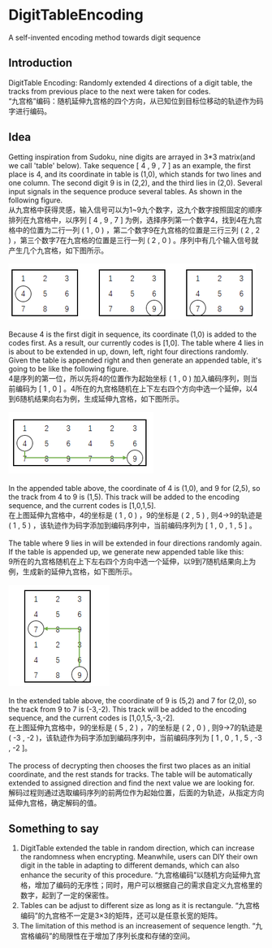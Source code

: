 # DigitTableEncoding
A self-invented encoding method towards digit sequence

## Introduction
DigitTable Encoding: Randomly extended 4 directions of a digit table, the tracks from previous place to the next were taken for codes.<br>
“九宫格”编码：随机延伸九宫格的四个方向，从已知位到目标位移动的轨迹作为码字进行编码。

## Idea
Getting inspiration from Sudoku, nine digits are arrayed in 3*3 matrix(and we call 'table' below). Take sequence [ 4 , 9 , 7 ] as an example, the first place is 4, and its coordinate in table is (1,0), which stands for two lines and one column. The second digit 9 is in (2,2), and the third lies in (2,0). Several input signals in the sequence produce several tables. As shown in the following figure.<br>
从九宫格中获得灵感，输入信号可以为1~9九个数字，这九个数字按照固定的顺序排列在九宫格中，以序列 [ 4 , 9 , 7 ] 为例，选择序列第一个数字4，找到4在九宫格中的位置为二行一列 ( 1 , 0 ) ，第二个数字9在九宫格的位置是三行三列 ( 2 , 2 ) ，第三个数字7在九宫格的位置是三行一列 ( 2 , 0 ) 。序列中有几个输入信号就产生几个九宫格，如下图所示。<br><br>
![](https://raw.githubusercontent.com/RiverLeeGitHub/DigitTableEncoding/master/img_archive/demo1.png) <br><br>
Because 4 is the first digit in sequence, its coordinate (1,0) is added to the codes first. As a result, our currently codes is [1,0]. The table where 4 lies in is about to be extended in up, down, left, right four directions randomly. Given the table is appended right and then generate an appended table, it's going to be like the following figure.<br>
4是序列的第一位，所以先将4的位置作为起始坐标 ( 1 , 0 ) 加入编码序列，则当前编码为 [ 1 , 0 ] 。4所在的九宫格随机在上下左右四个方向中选一个延伸，以4到6随机结果向右为例，生成延伸九宫格，如下图所示。<br><br>
![](https://raw.githubusercontent.com/RiverLeeGitHub/DigitTableEncoding/master/img_archive/demo2.png) <br><br>
In the appended table above, the coordinate of 4 is (1,0), and 9 for (2,5), so the track from 4 to 9 is (1,5). This track will be added to the encoding sequence, and the current codes is [1,0,1,5].<br>
在上图延伸九宫格中，4的坐标是 ( 1 , 0 ) ，9的坐标是 ( 2 , 5 ) , 则4→9的轨迹是 ( 1 , 5 ) ，该轨迹作为码字添加到编码序列中，当前编码序列为 [ 1 , 0 , 1 , 5 ] 。<br><br>
The table where 9 lies in will be extended in four directions randomly again. If the table is appended up, we generate new appended table like this:<br>
9所在的九宫格随机在上下左右四个方向中选一个延伸，以9到7随机结果向上为例，生成新的延伸九宫格，如下图所示。
<br><br>
![](https://raw.githubusercontent.com/RiverLeeGitHub/DigitTableEncoding/master/img_archive/demo3.png) <br><br>
In the extended table above, the coordinate of 9 is (5,2) and 7 for (2,0), so the track from 9 to 7 is (-3,-2). This track will be added to the encoding sequence, and the current codes is [1,0,1,5,-3,-2].<br>
在上图延伸九宫格中，9的坐标是 ( 5 , 2 ) ，7的坐标是 ( 2 , 0 ) , 则9→7的轨迹是( -3 , -2 )，该轨迹作为码字添加到编码序列中，当前编码序列为 [ 1 , 0 , 1 , 5 , -3 , -2 ]。<br><br>
The process of decrypting then chooses the first two places as an initial coordinate, and the rest stands for tracks. The table will be automatically extended to assigned direction and find the next value we are looking for.<br>
解码过程则通过选取编码序列的前两位作为起始位置，后面的为轨迹，从指定方向延伸九宫格，确定解码的值。

## Something to say
1. DigitTable extended the table in random direction, which can increase the randomness when encrypting. Meanwhile, users can DIY their own digit in the table in adapting to different demands, which can also enhance the security of this procedure.
  “九宫格编码”以随机方向延伸九宫格，增加了编码的无序性；同时，用户可以根据自己的需求自定义九宫格里的数字，起到了一定的保密性。
2. Tables can be adjust to different size as long as it is rectangule.  “九宫格编码”的九宫格不一定是3×3的矩阵，还可以是任意长宽的矩阵。
3. The limitation of this method is an increasement of sequence length.  “九宫格编码”的局限性在于增加了序列长度和存储的空间。
